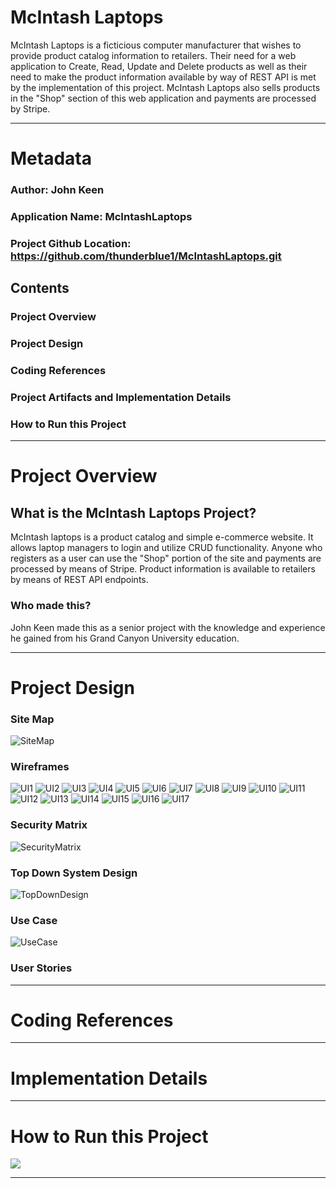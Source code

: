 # McIntash Laptops

McIntash Laptops is a ficticious computer manufacturer that wishes to provide product catalog information to retailers.
Their need for a web application to Create, Read, Update and Delete products as well as their need to make the product information available by way of REST API is met by the implementation of this project.
McIntash Laptops also sells products in the "Shop" section of this web application and payments are processed by Stripe.

---
# Metadata

### Author: John Keen
### Application Name: McIntashLaptops
### Project Github Location: https://github.com/thunderblue1/McIntashLaptops.git

## Contents

### Project Overview
### Project Design
### Coding References
### Project Artifacts and Implementation Details
### How to Run this Project

---

# Project Overview

## What is the McIntash Laptops Project?

McIntash laptops is a product catalog and simple e-commerce website.  It allows laptop managers to login and utilize CRUD functionality.
Anyone who registers as a user can use the "Shop" portion of the site and payments are processed by means of Stripe.
Product information is available to retailers by means of REST API endpoints.

### Who made this?

John Keen made this as a senior project with the knowledge and experience he gained from his Grand Canyon University education.


---
# Project Design



### Site Map

![SiteMap](./images/SiteMap.jpg)

### Wireframes

![UI1](./images/UI1.jpg)
![UI2](./images/UI2.jpg)
![UI3](./images/UI3.jpg)
![UI4](./images/UI4.jpg)
![UI5](./images/UI5.jpg)
![UI6](./images/UI6.jpg)
![UI7](./images/UI7.jpg)
![UI8](./images/UI8.jpg)
![UI9](./images/UI9.jpg)
![UI10](./images/UI10.jpg)
![UI11](./images/UI11.jpg)
![UI12](./images/UI12.jpg)
![UI13](./images/UI13.jpg)
![UI14](./images/UI14.jpg)
![UI15](./images/UI15.jpg)
![UI16](./images/UI16.jpg)
![UI17](./images/UI17.jpg)


### Security Matrix

![SecurityMatrix](./images/SecurityMatrix.jpg)

### Top Down System Design

![TopDownDesign](./images/TopDown.jpg)

### Use Case

![UseCase](./UseCase.jpg)

### User Stories



---
# Coding References


---
# Implementation Details


---
# How to Run this Project

![](./.jpg)

---
